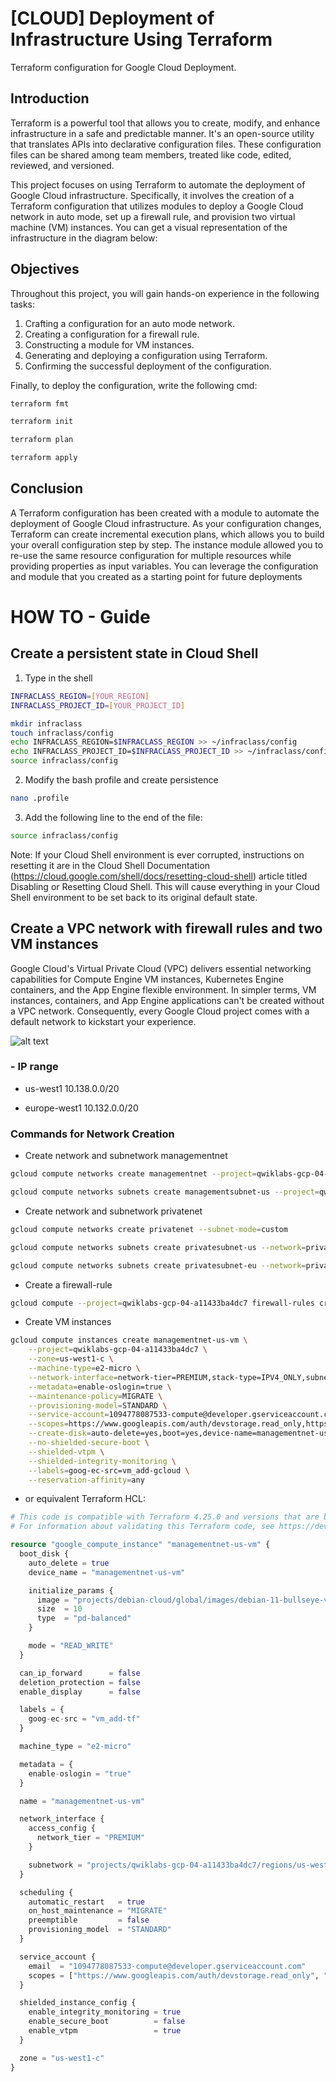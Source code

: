 # [CLOUD] Deployment of Infrastructure Using Terraform
Terraform configuration for Google Cloud Deployment.


## Introduction
Terraform is a powerful tool that allows you to create, modify, and enhance infrastructure in a safe and predictable manner. It's an open-source utility that translates APIs into declarative configuration files. These configuration files can be shared among team members, treated like code, edited, reviewed, and versioned.

This project focuses on using Terraform to automate the deployment of Google Cloud infrastructure. Specifically, it involves the creation of a Terraform configuration that utilizes modules to deploy a Google Cloud network in auto mode, set up a firewall rule, and provision two virtual machine (VM) instances. You can get a visual representation of the infrastructure in the diagram below:

## Objectives
Throughout this project, you will gain hands-on experience in the following tasks:

1. Crafting a configuration for an auto mode network.
2. Creating a configuration for a firewall rule.
3. Constructing a module for VM instances.
4. Generating and deploying a configuration using Terraform.
5. Confirming the successful deployment of the configuration.

Finally, to deploy the configuration, write the following cmd:

```bash
terraform fmt 
```

```bash
terraform init
```

```bash
terraform plan
```

```bash
terraform apply
```
## Conclusion

A Terraform configuration has been created with a module to automate the deployment of Google Cloud infrastructure. As your configuration changes, Terraform can create incremental execution plans, which allows you to build your overall configuration step by step.
The instance module allowed you to re-use the same resource configuration for multiple resources while providing properties as input variables. You can leverage the configuration and module that you created as a starting point for future deployments


# HOW TO - Guide

## Create a persistent state in Cloud Shell

1. Type in the shell

```bash
INFRACLASS_REGION=[YOUR_REGION]
INFRACLASS_PROJECT_ID=[YOUR_PROJECT_ID]
```

```bash
mkdir infraclass
touch infraclass/config
echo INFRACLASS_REGION=$INFRACLASS_REGION >> ~/infraclass/config
echo INFRACLASS_PROJECT_ID=$INFRACLASS_PROJECT_ID >> ~/infraclass/config
source infraclass/config
```
2. Modify the bash profile and create persistence
```bash
nano .profile
```


3. Add the following line to the end of the file:
```bash
source infraclass/config
```

Note: If your Cloud Shell environment is ever corrupted, instructions on resetting it are in the Cloud Shell Documentation (https://cloud.google.com/shell/docs/resetting-cloud-shell) article titled Disabling or Resetting Cloud Shell. This will cause everything in your Cloud Shell environment to be set back to its original default state.


## Create a VPC network with firewall rules and two VM instances

Google Cloud's Virtual Private Cloud (VPC) delivers essential networking capabilities for Compute Engine VM instances, Kubernetes Engine containers, and the App Engine flexible environment. In simpler terms, VM instances, containers, and App Engine applications can't be created without a VPC network. Consequently, every Google Cloud project comes with a default network to kickstart your experience.


![alt text](https://cdn.qwiklabs.com/lX%2BlZ11ZdTwmfFe3Kwrh3uu3mWYFQwnS0LdcgBS70ng%3D)

### - IP range

- us-west1 		10.138.0.0/20

- europe-west1 	10.132.0.0/20

### Commands for Network Creation

- Create network and subnetwork managementnet

```bash
gcloud compute networks create managementnet --project=qwiklabs-gcp-04-a11433ba4dc7 --subnet-mode=custom --mtu=1460 --bgp-routing-mode=regional

gcloud compute networks subnets create managementsubnet-us --project=qwiklabs-gcp-04-a11433ba4dc7 --range=10.240.0.0/20 --stack-type=IPV4_ONLY --network=managementnet --region=us-west1
```

- Create network and subnetwork privatenet 

```bash
gcloud compute networks create privatenet --subnet-mode=custom

gcloud compute networks subnets create privatesubnet-us --network=privatenet --region=us-west1 --range=172.16.0.0/24

gcloud compute networks subnets create privatesubnet-eu --network=privatenet --region=europe-west1 --range=172.20.0.0/20
```

- Create a firewall-rule
```bash
gcloud compute --project=qwiklabs-gcp-04-a11433ba4dc7 firewall-rules create managementnet-allow-icmp-ssh-rdp --direction=INGRESS --priority=1000 --network=managementnet --action=ALLOW --rules=tcp:22,tcp:3389,icmp --source-ranges=0.0.0.0/0
```

- Create VM instances
```bash
gcloud compute instances create managementnet-us-vm \
    --project=qwiklabs-gcp-04-a11433ba4dc7 \
    --zone=us-west1-c \
    --machine-type=e2-micro \
    --network-interface=network-tier=PREMIUM,stack-type=IPV4_ONLY,subnet=managementsubnet-us \
    --metadata=enable-oslogin=true \
    --maintenance-policy=MIGRATE \
    --provisioning-model=STANDARD \
    --service-account=1094778087533-compute@developer.gserviceaccount.com \
    --scopes=https://www.googleapis.com/auth/devstorage.read_only,https://www.googleapis.com/auth/logging.write,https://www.googleapis.com/auth/monitoring.write,https://www.googleapis.com/auth/servicecontrol,https://www.googleapis.com/auth/service.management.readonly,https://www.googleapis.com/auth/trace.append \
    --create-disk=auto-delete=yes,boot=yes,device-name=managementnet-us-vm,image=projects/debian-cloud/global/images/debian-11-bullseye-v20231010,mode=rw,size=10,type=projects/qwiklabs-gcp-04-a11433ba4dc7/zones/us-west1-c/diskTypes/pd-balanced \
    --no-shielded-secure-boot \
    --shielded-vtpm \
    --shielded-integrity-monitoring \
    --labels=goog-ec-src=vm_add-gcloud \
    --reservation-affinity=any
```

- or equivalent Terraform HCL: 
```Terraform
# This code is compatible with Terraform 4.25.0 and versions that are backwards compatible to 4.25.0.
# For information about validating this Terraform code, see https://developer.hashicorp.com/terraform/tutorials/gcp-get-started/google-cloud-platform-build#format-and-validate-the-configuration

resource "google_compute_instance" "managementnet-us-vm" {
  boot_disk {
    auto_delete = true
    device_name = "managementnet-us-vm"

    initialize_params {
      image = "projects/debian-cloud/global/images/debian-11-bullseye-v20231010"
      size  = 10
      type  = "pd-balanced"
    }

    mode = "READ_WRITE"
  }

  can_ip_forward      = false
  deletion_protection = false
  enable_display      = false

  labels = {
    goog-ec-src = "vm_add-tf"
  }

  machine_type = "e2-micro"

  metadata = {
    enable-oslogin = "true"
  }

  name = "managementnet-us-vm"

  network_interface {
    access_config {
      network_tier = "PREMIUM"
    }

    subnetwork = "projects/qwiklabs-gcp-04-a11433ba4dc7/regions/us-west1/subnetworks/managementsubnet-us"
  }

  scheduling {
    automatic_restart   = true
    on_host_maintenance = "MIGRATE"
    preemptible         = false
    provisioning_model  = "STANDARD"
  }

  service_account {
    email  = "1094778087533-compute@developer.gserviceaccount.com"
    scopes = ["https://www.googleapis.com/auth/devstorage.read_only", "https://www.googleapis.com/auth/logging.write", "https://www.googleapis.com/auth/monitoring.write", "https://www.googleapis.com/auth/service.management.readonly", "https://www.googleapis.com/auth/servicecontrol", "https://www.googleapis.com/auth/trace.append"]
  }

  shielded_instance_config {
    enable_integrity_monitoring = true
    enable_secure_boot          = false
    enable_vtpm                 = true
  }

  zone = "us-west1-c"
}
```

